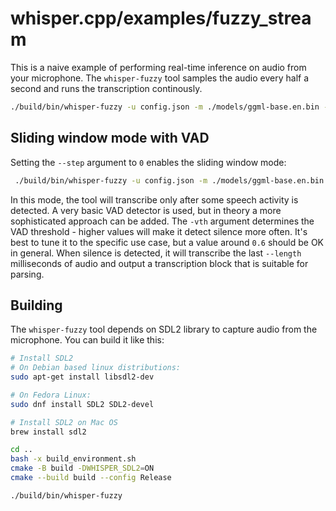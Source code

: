 # whisper.cpp/examples/fuzzy_stream

This is a naive example of performing real-time inference on audio from your microphone.
The `whisper-fuzzy` tool samples the audio every half a second and runs the transcription continously.

```bash
./build/bin/whisper-fuzzy -u config.json -m ./models/ggml-base.en.bin -t 8 --step 500 --length 5000
```

## Sliding window mode with VAD

Setting the `--step` argument to `0` enables the sliding window mode:

```bash
 ./build/bin/whisper-fuzzy -u config.json -m ./models/ggml-base.en.bin -t 6 --step 0 --length 5000 -vth 0.6
```

In this mode, the tool will transcribe only after some speech activity is detected. A very
basic VAD detector is used, but in theory a more sophisticated approach can be added. The
`-vth` argument determines the VAD threshold - higher values will make it detect silence more often.
It's best to tune it to the specific use case, but a value around `0.6` should be OK in general.
When silence is detected, it will transcribe the last `--length` milliseconds of audio and output
a transcription block that is suitable for parsing.

## Building

The `whisper-fuzzy` tool depends on SDL2 library to capture audio from the microphone. You can build it like this:

```bash
# Install SDL2
# On Debian based linux distributions:
sudo apt-get install libsdl2-dev

# On Fedora Linux:
sudo dnf install SDL2 SDL2-devel

# Install SDL2 on Mac OS
brew install sdl2

cd ..
bash -x build_environment.sh
cmake -B build -DWHISPER_SDL2=ON
cmake --build build --config Release

./build/bin/whisper-fuzzy
```

